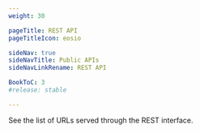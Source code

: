 ```yaml
---
weight: 30

pageTitle: REST API
pageTitleIcon: eosio

sideNav: true
sideNavTitle: Public APIs
sideNavLinkRename: REST API

BookToC: 3
#release: stable

---
```


See the list of URLs served through the REST interface.
